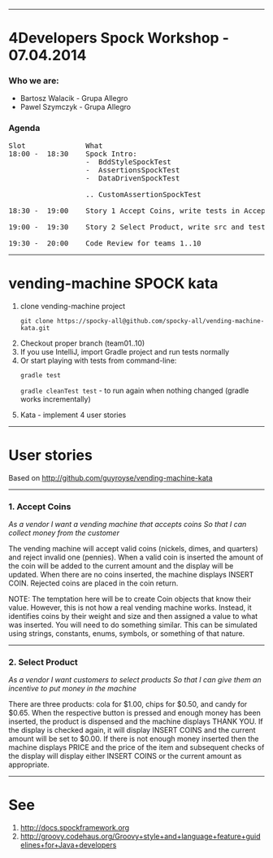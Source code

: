 ------------
# 4Developers Spock Workshop - 07.04.2014

### Who we are:

+ Bartosz Walacik - Grupa Allegro
+ Pawel Szymczyk - Grupa Allegro

### Agenda
<pre>
Slot              What
18:00 -  18:30    Spock Intro:
                  -  BddStyleSpockTest
                  -  AssertionsSpockTest
                  -  DataDrivenSpockTest

                  .. CustomAssertionSpockTest

18:30 -  19:00    Story 1 Accept Coins, write tests in AcceptCoinsTest

19:00 -  19:30    Story 2 Select Product, write src and tests

19:30 -  20:00    Code Review for teams 1..10
</pre>

------------
# vending-machine SPOCK kata

1. clone vending-machine project
   <p><code>git clone https://spocky-all@github.com/spocky-all/vending-machine-kata.git
   </code></p>
1. Checkout proper branch (team01..10)
1. If you use IntelliJ, import Gradle project and run tests normally
1. Or start playing with tests from command-line:
    <p> <code>gradle test</code></p>
    <p> <code>gradle cleanTest test</code> - to run again when nothing changed (gradle works incrementally) </p>
1. Kata - implement 4 user stories

------------
# User stories

Based on
http://github.com/guyroyse/vending-machine-kata

------------
### 1. Accept Coins

_As a vendor_
_I want a vending machine that accepts coins_
_So that I can collect money from the customer_

The vending machine will accept valid coins (nickels, dimes, and quarters) and reject invalid one (pennies).  When a
valid coin is inserted the amount of the coin will be added to the current amount and the display will be updated.
When there are no coins inserted, the machine displays INSERT COIN.  Rejected coins are placed in the coin return.

NOTE: The temptation here will be to create Coin objects that know their value.  However, this is not how a real
  vending machine works.  Instead, it identifies coins by their weight and size and then assigned a value to what
  was inserted.  You will need to do something similar.  This can be simulated using strings, constants, enums,
  symbols, or something of that nature.

--------------
### 2. Select Product

_As a vendor_
_I want customers to select products_
_So that I can give them an incentive to put money in the machine_

There are three products: cola for $1.00, chips for $0.50, and candy for $0.65.  When the respective button is pressed
and enough money has been inserted, the product is dispensed and the machine displays THANK YOU.  If the display is
checked again, it will display INSERT COINS and the current amount will be set to $0.00.  If there is not enough money
inserted then the machine displays PRICE and the price of the item and subsequent checks of the display will display
either INSERT COINS or the current amount as appropriate.

------------
# See
1. http://docs.spockframework.org
1. http://groovy.codehaus.org/Groovy+style+and+language+feature+guidelines+for+Java+developers